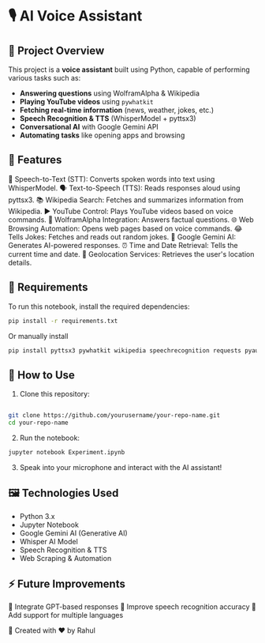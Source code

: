# 🎙️ AI Voice Assistant

## 📌 Project Overview
This project is a **voice assistant** built using Python, capable of performing various tasks such as:

- **Answering questions** using WolframAlpha & Wikipedia  
- **Playing YouTube videos** using `pywhatkit`  
- **Fetching real-time information** (news, weather, jokes, etc.)  
- **Speech Recognition & TTS** (WhisperModel + pyttsx3)  
- **Conversational AI** with Google Gemini API  
- **Automating tasks** like opening apps and browsing  

## 🚀 Features

🎤 Speech-to-Text (STT): Converts spoken words into text using WhisperModel.
🗣️ Text-to-Speech (TTS): Reads responses aloud using pyttsx3.
📚 Wikipedia Search: Fetches and summarizes information from Wikipedia.
▶️ YouTube Control: Plays YouTube videos based on voice commands.
🧠 WolframAlpha Integration: Answers factual questions.
🌐 Web Browsing Automation: Opens web pages based on voice commands.
😂 Tells Jokes: Fetches and reads out random jokes.
🤖 Google Gemini AI: Generates AI-powered responses.
⏰ Time and Date Retrieval: Tells the current time and date.
📍 Geolocation Services: Retrieves the user's location details.

## 🔧 Requirements
To run this notebook, install the required dependencies:

```bash
pip install -r requirements.txt
```
Or manually install
```bash 
pip install pyttsx3 pywhatkit wikipedia speechrecognition requests pyaudio pandas google-generativeai faster-whisper
```

## 🎯 How to Use
1. Clone this repository:

```bash

git clone https://github.com/yourusername/your-repo-name.git
cd your-repo-name
```

2. Run the notebook:

```bash
jupyter notebook Experiment.ipynb
```
3. Speak into your microphone and interact with the AI assistant!

## 🖼️ Technologies Used
- Python 3.x
- Jupyter Notebook
- Google Gemini AI (Generative AI)
- Whisper AI Model
- Speech Recognition & TTS
- Web Scraping & Automation

## ⚡ Future Improvements
🔹 Integrate GPT-based responses
🔹 Improve speech recognition accuracy
🔹 Add support for multiple languages


🔹 Created with ❤️ by Rahul